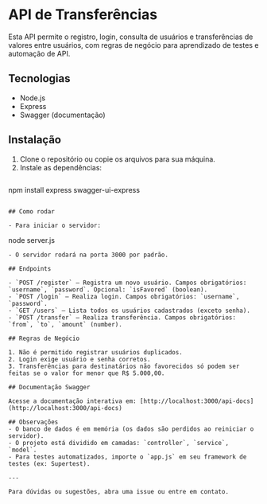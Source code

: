 # API de Transferências

Esta API permite o registro, login, consulta de usuários e transferências de valores entre usuários, com regras de negócio para aprendizado de testes e automação de API.

## Tecnologias
- Node.js
- Express
- Swagger (documentação)

## Instalação

1. Clone o repositório ou copie os arquivos para sua máquina.
2. Instale as dependências:
   ```
npm install express swagger-ui-express
   ```

## Como rodar

- Para iniciar o servidor:
  ```
  node server.js
  ```
- O servidor rodará na porta 3000 por padrão.

## Endpoints

- `POST /register` — Registra um novo usuário. Campos obrigatórios: `username`, `password`. Opcional: `isFavored` (boolean).
- `POST /login` — Realiza login. Campos obrigatórios: `username`, `password`.
- `GET /users` — Lista todos os usuários cadastrados (exceto senha).
- `POST /transfer` — Realiza transferência. Campos obrigatórios: `from`, `to`, `amount` (number).

## Regras de Negócio

1. Não é permitido registrar usuários duplicados.
2. Login exige usuário e senha corretos.
3. Transferências para destinatários não favorecidos só podem ser feitas se o valor for menor que R$ 5.000,00.

## Documentação Swagger

Acesse a documentação interativa em: [http://localhost:3000/api-docs](http://localhost:3000/api-docs)

## Observações
- O banco de dados é em memória (os dados são perdidos ao reiniciar o servidor).
- O projeto está dividido em camadas: `controller`, `service`, `model`.
- Para testes automatizados, importe o `app.js` em seu framework de testes (ex: Supertest).

---

Para dúvidas ou sugestões, abra uma issue ou entre em contato.
